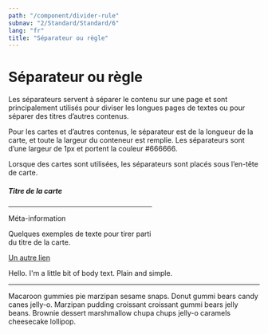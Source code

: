 ```yaml
---
path: "/component/divider-rule"
subnav: "2/Standard/Standard/6"
lang: "fr"
title: "Séparateur ou règle"
---
```


# Séparateur ou règle

Les séparateurs servent à séparer le contenu sur une page et sont principalement utilisés pour diviser les longues pages de textes ou pour séparer des titres d’autres contenus.

Pour les cartes et d’autres contenus, le séparateur est de la longueur de la carte, et toute la largeur du conteneur est remplie. Les séparateurs sont d’une largeur de 1px et portent la couleur #666666.

Lorsque des cartes sont utilisées, les séparateurs sont placés sous l’en-tête de carte.

<div class="card mb-2 d-inline-block" style="max-width: 18rem;">
    <div class="card-body">
    <h5 class="card-title">Titre de la carte</h5>
    <hr />
    <div class="card-subtitle text-muted">Méta-information</div>
    <p class="card-text">Quelques exemples de texte pour tirer parti du titre de la carte.</p>
    <a href="#" class="card-link">Un autre lien</a>
    </div>
</div>

<codeblock html='
    <div class="card mb-2 d-inline-block" style="max-width: 18rem;">
        <div class="card-body">
            <h5 class="card-title">Titre de la carte</h5>
            <hr />
            <div class="card-subtitle text-muted">Méta-information</div>
            <p class="card-text">Quelques exemples de texte pour tirer parti du titre de la carte.</p>
            <a href="#" class="card-link">Un autre lien</a>
        </div>
    </div>
' react='' />

<p>Hello. I'm a little bit of body text. Plain and simple.</p>
<hr />
<p>Macaroon gummies pie marzipan sesame snaps. Donut gummi bears candy canes jelly-o. Marzipan pudding croissant croissant gummi bears jelly beans. Brownie dessert marshmallow chupa chups jelly-o caramels cheesecake lollipop.</p>

<codeblock html='
    <p>Hello. Im a little bit of body text. Plain and simple.</p>
    <hr />
    <p>Macaroon gummies pie marzipan sesame snaps. Donut gummi bears candy canes jelly-o. Marzipan pudding croissant croissant gummi bears jelly beans. Brownie dessert marshmallow chupa chups jelly-o caramels cheesecake lollipop.</p>
' react='' />

